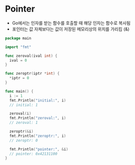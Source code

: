 # Pointer
- Go에서는 인자를 받는 함수를 호출할 때 해당 인자는 함수로 복사됨
- 포인터는 값 자체보다는 값이 저장된 메모리상의 위치를 가리킴 (&)

```go
package main

import "fmt"

func zeroval(ival int) {
  ival = 0
}

func zeroptr(iptr *int) {
  *iptr = 0
}

func main() {
  i := 1
  fmt.Println("initial:", i)
  // initial: 1

  zeroval(i)
  fmt.Println("zeroval:", i)
  // zeroval: 1

  zeroptr(&i)
  fmt.Println("zeroptr:", i)
  // zeroptr: 0

  fmt.Println("pointer:", &i)
  // pointer: 0x42131100
}
```
